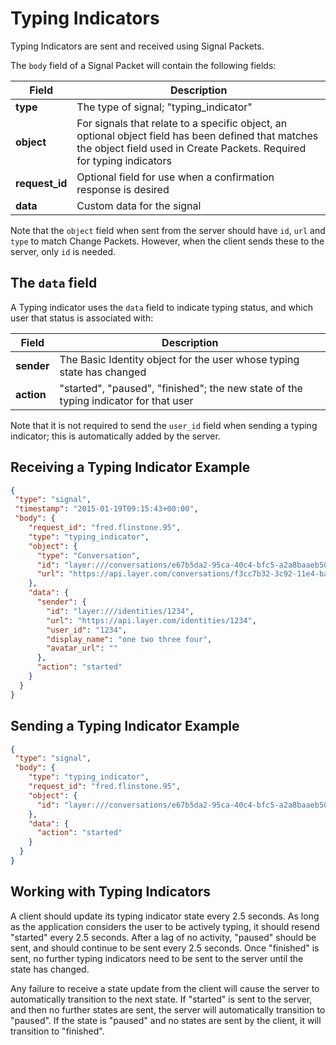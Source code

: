 # Typing Indicators

Typing Indicators are sent and received using Signal Packets.

The `body` field of a Signal Packet will contain the following fields:

| Field | Description |
|-------|-------------|
| **type** | The type of signal; "typing_indicator" |
| **object** | For signals that relate to a specific object, an optional object field has  been defined that matches the object field used in Create Packets. Required for typing indicators |
| **request_id** | Optional field for use when a confirmation response is desired |
| **data** | Custom data for the signal |

Note that the `object` field when sent from the server should have `id`, `url` and `type` to match Change Packets.  However, when the client sends these to the server, only `id` is needed.


## The `data` field

A Typing indicator uses the `data` field to indicate typing status, and which user that status is associated with:

| Field | Description |
|-------|-------------|
| **sender** | The Basic Identity object for the user whose typing state has changed |
| **action**  | "started", "paused", "finished"; the new state of the typing indicator for that user |

Note that it is not required to send the `user_id` field when sending a typing indicator; this is automatically added by the server.

## Receiving a Typing Indicator Example

```json
{
 "type": "signal",
 "timestamp": "2015-01-19T09:15:43+00:00",
 "body": {
    "request_id": "fred.flinstone.95",
    "type": "typing_indicator",
    "object": {
      "type": "Conversation",
      "id": "layer:///conversations/e67b5da2-95ca-40c4-bfc5-a2a8baaeb50f",
      "url": "https://api.layer.com/conversations/f3cc7b32-3c92-11e4-baad-164230d1df67"
    },
    "data": {
      "sender": {
        "id": "layer:///identities/1234",
        "url": "https://api.layer.com/identities/1234",
        "user_id": "1234",
        "display_name": "one two three four",
        "avatar_url": ""
      },
      "action": "started"
    }
  }
}
```

## Sending a Typing Indicator Example

```json
{
 "type": "signal",
 "body": {
    "type": "typing_indicator",
    "request_id": "fred.flinstone.95",
    "object": {
      "id": "layer:///conversations/e67b5da2-95ca-40c4-bfc5-a2a8baaeb50f"
    },
    "data": {
      "action": "started"
    }
  }
}
```

## Working with Typing Indicators

A client should update its typing indicator state every 2.5 seconds. As long as the application considers the user to be actively typing, it should resend "started" every 2.5 seconds.  After a lag of no activity, "paused" should be sent, and should continue to be sent every 2.5 seconds.  Once "finished" is sent, no further typing indicators need to be sent to the server until the state has changed.

Any failure to receive a state update from the client will cause the server to automatically transition to the next state.  If "started" is sent to the server, and then no further states are sent, the server will automatically transition to "paused".  If the state is "paused" and no states are sent by the client, it will transition to "finished".
